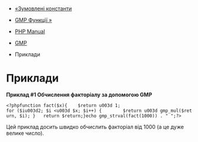 - [«Зумовлені константи](gmp.constants.md)
- [GMP Функції »](ref.gmp.md)

- [PHP Manual](index.md)
- [GMP](book.gmp.md)
- Приклади

# Приклади

**Приклад #1 Обчислення факторіалу за допомогою GMP**

`<?phpfunction fact($x){    $return u003d 1; for ($iu003d2; $i <u003d $x; $i++) {        $return u003d gmp_mul($return, $i); }   return $return;}echo gmp_strval(fact(1000)) . "
";?> `

Цей приклад досить швидко обчислить факторіал від 1000 (а це дуже
велике число).
